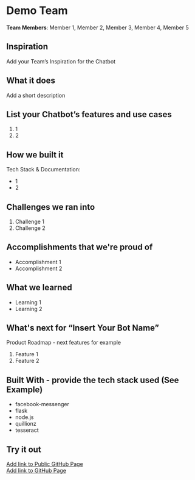 # Demo Team

[//]: <> (Please use this Winning Hackathon Application as an example:
https://devpost.com/software/rewise-ai-powered-revision-bot)

**Team Members**: Member 1, Member 2, Member 3, Member 4, Member 5

## Inspiration
Add your Team’s Inspiration for the Chatbot


## What it does
Add a short description


## List your Chatbot’s features and use cases
1. 1
1. 2


## How we built it
Tech Stack & Documentation:
* 1
* 2


## Challenges we ran into
1. Challenge 1
1. Challenge 2
 
 
## Accomplishments that we're proud of
* Accomplishment 1
* Accomplishment 2


## What we learned
* Learning 1
* Learning 2


## What's next for “Insert Your Bot Name”
Product Roadmap - next features for example
1. Feature 1
1. Feature 2


## Built With - provide the tech stack used (See Example)
* facebook-messenger
* flask
* node.js
* quillionz
* tesseract

## Try it out
[Add link to Public GitHub Page](link) </br>
[Add link to GitHub Page](link)
